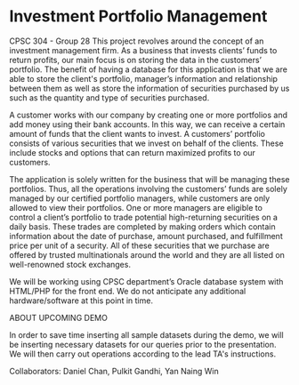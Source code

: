 # Investment Portfolio Management
CPSC 304 - Group 28
This project revolves around the concept of an investment management firm. As a business that invests clients’ funds to return profits, our main focus is on storing the data in the customers’ portfolio. The benefit of having a database for this application is that we are able to store the client's portfolio, manager’s information and relationship between them as well as store the information of securities purchased by us such as the quantity and type of securities purchased.


A customer works with our company by creating one or more portfolios and add money using their bank accounts. In this way, we can receive a certain amount of funds that the client wants to invest. A customers’ portfolio consists of various securities that we invest on behalf of the clients. These include stocks and options that can return maximized profits to our customers.
 

The application is solely written for the business that will be managing these portfolios. Thus, all the operations involving the customers’ funds are solely managed by our certified portfolio managers, while customers are only allowed to view their portfolios. One or more managers are eligible to control a client’s portfolio to trade potential high-returning securities on a daily basis. These trades are completed by making orders which contain information about the date of purchase, amount purchased, and fulfillment price per unit of a security. All of these securities that we purchase are offered by trusted multinationals around the world and they are all listed on well-renowned stock exchanges. 

We will be working using CPSC department’s Oracle database system with HTML/PHP for the front end. We do not anticipate any additional hardware/software at this point in time.

ABOUT UPCOMING DEMO

In order to save time inserting all sample datasets during the demo, we will be inserting necessary datasets for our queries prior to the presentation. We will then carry out operations according to the lead TA's instructions.

Collaborators: Daniel Chan, Pulkit Gandhi, Yan Naing Win
